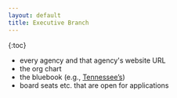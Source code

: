 ```yaml
---
layout: default
title: Executive Branch
---
```


{:toc}

* every agency and that agency's website URL
* the org chart
* the bluebook (e.g., [Tennessee’s](http://en.wikipedia.org/wiki/Tennessee_Blue_Book))
* board seats etc. that are open for applications
